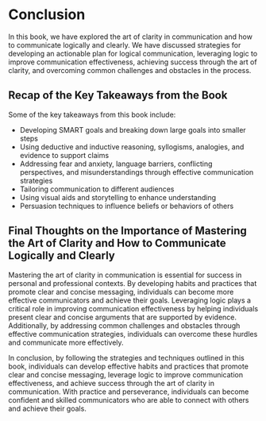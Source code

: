 # Conclusion

In this book, we have explored the art of clarity in communication and how to communicate logically and clearly. We have discussed strategies for developing an actionable plan for logical communication, leveraging logic to improve communication effectiveness, achieving success through the art of clarity, and overcoming common challenges and obstacles in the process.

Recap of the Key Takeaways from the Book
----------------------------------------

Some of the key takeaways from this book include:

* Developing SMART goals and breaking down large goals into smaller steps
* Using deductive and inductive reasoning, syllogisms, analogies, and evidence to support claims
* Addressing fear and anxiety, language barriers, conflicting perspectives, and misunderstandings through effective communication strategies
* Tailoring communication to different audiences
* Using visual aids and storytelling to enhance understanding
* Persuasion techniques to influence beliefs or behaviors of others

Final Thoughts on the Importance of Mastering the Art of Clarity and How to Communicate Logically and Clearly
-------------------------------------------------------------------------------------------------------------

Mastering the art of clarity in communication is essential for success in personal and professional contexts. By developing habits and practices that promote clear and concise messaging, individuals can become more effective communicators and achieve their goals. Leveraging logic plays a critical role in improving communication effectiveness by helping individuals present clear and concise arguments that are supported by evidence. Additionally, by addressing common challenges and obstacles through effective communication strategies, individuals can overcome these hurdles and communicate more effectively.

In conclusion, by following the strategies and techniques outlined in this book, individuals can develop effective habits and practices that promote clear and concise messaging, leverage logic to improve communication effectiveness, and achieve success through the art of clarity in communication. With practice and perseverance, individuals can become confident and skilled communicators who are able to connect with others and achieve their goals.